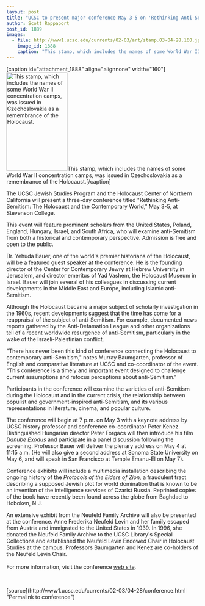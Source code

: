```yaml
---
layout: post
title: "UCSC to present major conference May 3-5 on 'Rethinking Anti-Semitism'"
author: Scott Rappaport
post_id: 1889
images:
  - file: http://www1.ucsc.edu/currents/02-03/art/stamp.03-04-28.160.jpg
    image_id: 1888
    caption: "This stamp, which includes the names of some World War II concentration camps, was issued in Czechoslovakia as a remembrance of the Holocaust."
---
```


[caption id="attachment_1888" align="alignnone" width="160"]<a href="http://localhost/mysite/wp-content/uploads/2003/04/stamp.03-04-28.160.jpg"><img class="size-full wp-image-1888" src="http://localhost/mysite/wp-content/uploads/2003/04/stamp.03-04-28.160.jpg" alt="This stamp, which includes the names of some World War II concentration camps, was issued in Czechoslovakia as a remembrance of the Holocaust." width="160" height="258" /></a>This stamp, which includes the names of some World War II concentration camps, was issued in Czechoslovakia as a remembrance of the Holocaust.[/caption]
<p>
  The UCSC Jewish Studies Program and the Holocaust Center of Northern California will present a three-day conference titled "Rethinking Anti-Semitism: The Holocaust and the Contemporary World," May 3-5, at Stevenson College.
</p>
<p>
  This event will feature prominent scholars from the United States, Poland, England, Hungary, Israel, and South Africa, who will examine anti-Semitism from both a historical and contemporary perspective. Admission is free and open to the public.
</p>
<p>
  Dr. Yehuda Bauer, one of the world's premier historians of the Holocaust, will be a featured guest speaker at the conference. He is the founding director of the Center for Contemporary Jewry at Hebrew University in Jerusalem, and director emeritus of Yad Vashem, the Holocaust Museum in Israel. Bauer will join several of his colleagues in discussing current developments in the Middle East and Europe, including Islamic anti-Semitism.<br>
</p>
<p>
  Although the Holocaust became a major subject of scholarly investigation in the 1960s, recent developments suggest that the time has come for a reappraisal of the subject of anti-Semitism. For example, documented news reports gathered by the Anti-Defamation League and other organizations tell of a recent worldwide resurgence of anti-Semitism, particularly in the wake of the Israeli-Palestinian conflict.<br>
</p>
<p>
  "There has never been this kind of conference connecting the Holocaust to contemporary anti-Semitism," notes Murray Baumgarten, professor of English and comparative literature at UCSC and co-coordinator of the event. "This conference is a timely and important event designed to challenge current assumptions and refocus perceptions about anti-Semitism."<br>
</p>
<p>
  Participants in the conference will examine the varieties of anti-Semitism during the Holocaust and in the current crisis, the relationship between populist and government-inspired anti-Semitism, and its various representations in literature, cinema, and popular culture.<br>
</p>
<p>
  The conference will begin at 7 p.m. on May 3 with a keynote address by UCSC history professor and conference co-coordinator Peter Kenez. Distinguished Hungarian director Peter Forgacs will then introduce his film <i>Danube Exodus</i> and participate in a panel discussion following the screening. Professor Bauer will deliver the plenary address on May 4 at 11:15 a.m. (He will also give a second address at Sonoma State University on May 6, and will speak in San Francisco at Temple Emanu-El on May 7).<br>
</p>
<p>
  Conference exhibits will include a multimedia installation describing the ongoing history of the <i>Protocols of the Elders of Zion,</i> a fraudulent tract describing a supposed Jewish plot for world domination that is known to be an invention of the intelligence services of Czarist Russia. Reprinted copies of the book have recently been found across the globe from Baghdad to Hoboken, N.J.<br>
</p>
<p>
  An extensive exhibit from the Neufeld Family Archive will also be presented at the conference. Anne Frederika Neufeld Levin and her family escaped from Austria and immigrated to the United States in 1939. In 1996, she donated the Neufeld Family Archive to the UCSC Library's Special Collections and established the Neufeld Levin Endowed Chair in Holocaust Studies at the campus. Professors Baumgarten and Kenez are co-holders of the Neufeld Levin Chair.<br>
  <br>
  For more information, visit the conference <a href="http://humanities.ucsc.edu/JewishStudies/Antisemitism.html">web site</a>.<br>
</p>
<p>
  <br>

</p>
<p>

</p>
[source](http://www1.ucsc.edu/currents/02-03/04-28/conference.html "Permalink to conference")
